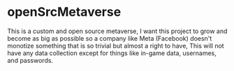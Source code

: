 # openSrcMetaverse
This is a custom and open source metaverse, I want this project to grow and become as big as possible so a company like Meta (Facebook) doesn't monotize something that is so trivial but almost a right to have, This will not have any data collection except for things like in-game data, usernames, and passwords.
